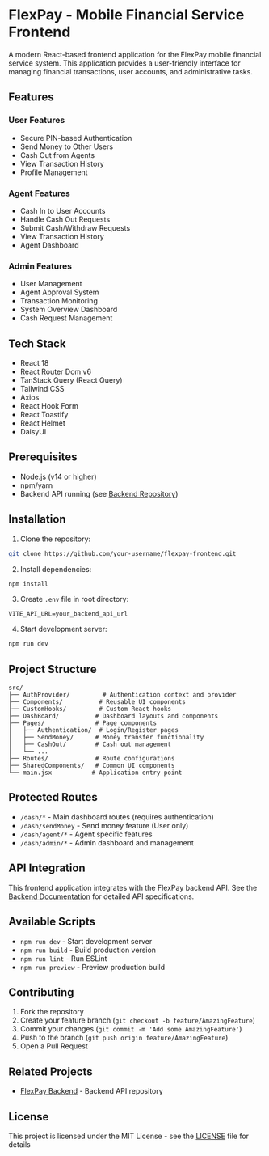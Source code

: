 # FlexPay - Mobile Financial Service Frontend

A modern React-based frontend application for the FlexPay mobile financial service system. This application provides a user-friendly interface for managing financial transactions, user accounts, and administrative tasks.

## Features

### User Features

- Secure PIN-based Authentication
- Send Money to Other Users
- Cash Out from Agents
- View Transaction History
- Profile Management

### Agent Features

- Cash In to User Accounts
- Handle Cash Out Requests
- Submit Cash/Withdraw Requests
- View Transaction History
- Agent Dashboard

### Admin Features

- User Management
- Agent Approval System
- Transaction Monitoring
- System Overview Dashboard
- Cash Request Management

## Tech Stack

- React 18
- React Router Dom v6
- TanStack Query (React Query)
- Tailwind CSS
- Axios
- React Hook Form
- React Toastify
- React Helmet
- DaisyUI

## Prerequisites

- Node.js (v14 or higher)
- npm/yarn
- Backend API running (see [Backend Repository](link-to-backend-repo))

## Installation

1. Clone the repository:

```bash
git clone https://github.com/your-username/flexpay-frontend.git
```

2. Install dependencies:

```bash
npm install
```

3. Create `.env` file in root directory:

```env
VITE_API_URL=your_backend_api_url
```

4. Start development server:

```bash
npm run dev
```

## Project Structure

```
src/
├── AuthProvider/         # Authentication context and provider
├── Components/          # Reusable UI components
├── CustomHooks/         # Custom React hooks
├── DashBoard/          # Dashboard layouts and components
├── Pages/              # Page components
│   ├── Authentication/  # Login/Register pages
│   ├── SendMoney/      # Money transfer functionality
│   ├── CashOut/        # Cash out management
│   └── ...
├── Routes/             # Route configurations
├── SharedComponents/   # Common UI components
└── main.jsx           # Application entry point
```

## Protected Routes

- `/dash/*` - Main dashboard routes (requires authentication)
- `/dash/sendMoney` - Send money feature (User only)
- `/dash/agent/*` - Agent specific features
- `/dash/admin/*` - Admin dashboard and management

## API Integration

This frontend application integrates with the FlexPay backend API. See the [Backend Documentation](#) for detailed API specifications.

## Available Scripts

- `npm run dev` - Start development server
- `npm run build` - Build production version
- `npm run lint` - Run ESLint
- `npm run preview` - Preview production build

## Contributing

1. Fork the repository
2. Create your feature branch (`git checkout -b feature/AmazingFeature`)
3. Commit your changes (`git commit -m 'Add some AmazingFeature'`)
4. Push to the branch (`git push origin feature/AmazingFeature`)
5. Open a Pull Request

## Related Projects

- [FlexPay Backend](link-to-backend) - Backend API repository

## License

This project is licensed under the MIT License - see the [LICENSE](LICENSE) file for details
